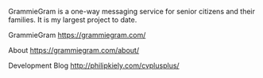 GrammieGram is a one-way messaging service for senior citizens and their families. It is my largest project to date.

GrammieGram
https://grammiegram.com/

About
https://grammiegram.com/about/

Development Blog
http://philipkiely.com/cvplusplus/

